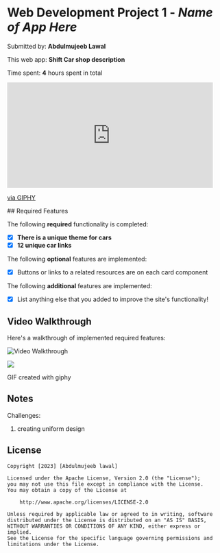 # Web Development Project 1 - *Name of App Here*

Submitted by: **Abdulmujeeb Lawal**

This web app: **Shift Car shop description**

Time spent: **4** hours spent in total
<iframe src="https://giphy.com/embed/LTGoMBmkeUpL03TTWT" width="480" height="246" frameBorder="0" class="giphy-embed" allowFullScreen></iframe><p><a href="https://giphy.com/gifs/LTGoMBmkeUpL03TTWT">via GIPHY</a></p>
## Required Features

The following **required** functionality is completed:

- [x] **There is a unique theme for cars**
- [x] **12 unique car links**

The following **optional** features are implemented:

- [x] Buttons or links to a related resources are on each card component


The following **additional** features are implemented:

* [x] List anything else that you added to improve the site's functionality!

## Video Walkthrough

Here's a walkthrough of implemented required features:

<img src='https://giphy.com/gifs/LTGoMBmkeUpL03TTWT/fullscreen' title='Video Walkthrough' width='' alt='Video Walkthrough' />

![](https://giphy.com/gifs/LTGoMBmkeUpL03TTWT/fullscreen)
<!-- Replace this with whatever GIF tool you used! -->
GIF created with giphy  
<!-- Recommended tools:
[Kap](https://getkap.co/) for macOS
[ScreenToGif](https://www.screentogif.com/) for Windows
[peek](https://github.com/phw/peek) for Linux. -->

## Notes

Challenges:
1. creating uniform design

## License

    Copyright [2023] [Abdulmujeeb lawal]

    Licensed under the Apache License, Version 2.0 (the "License");
    you may not use this file except in compliance with the License.
    You may obtain a copy of the License at

        http://www.apache.org/licenses/LICENSE-2.0

    Unless required by applicable law or agreed to in writing, software
    distributed under the License is distributed on an "AS IS" BASIS,
    WITHOUT WARRANTIES OR CONDITIONS OF ANY KIND, either express or implied.
    See the License for the specific language governing permissions and
    limitations under the License.
